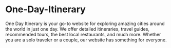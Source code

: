# One-Day-Itinerary
One Day Itinerary is your go-to website for exploring amazing cities around the world in just one day. We offer detailed itineraries, travel guides, recommended tours, the best local restaurants, and much more. Whether you are a solo traveler or a couple, our website has something for everyone.
